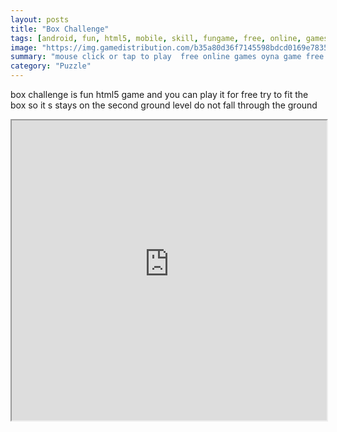 ```yaml
---
layout: posts
title: "Box Challenge"
tags: [android, fun, html5, mobile, skill, fungame, free, online, games, oyna, game, free, games, play, play, games]
image: "https://img.gamedistribution.com/b35a80d36f7145598bdcd0169e7835d5-512x384.jpeg"
summary: "mouse click or tap to play  free online games oyna game free games play play games"
category: "Puzzle"
---
```


box challenge is fun html5 game and you can play it for free try to fit the box so it s stays on the second ground level do not fall through the ground

<iframe width="100%" height="480px;" src="https://html5.gamedistribution.com/b35a80d36f7145598bdcd0169e7835d5/"></iframe>